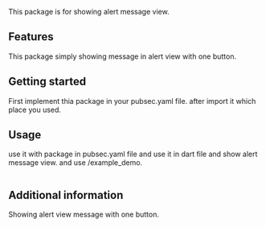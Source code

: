 <!--
This README describes the package. If you publish this package to pub.dev,this README's contents appear on the landing page for your package.

For information about how to write a good package README, see the guide for[writing package pages](https://dart.dev/guides/libraries/writing-package-pages).

For general information about developing packages, see the Dart guide for[creating packages](https://dart.dev/guides/libraries/create-library-packages)and the Flutter guide for [developing packages and plugins](https://flutter.dev/developing-packages).-->

This package is for showing alert message view.

## Features

This package simply showing message in alert view with one button.

## Getting started

First implement thia package in your pubsec.yaml file. after import it which place you used.

## Usage

use it with package in pubsec.yaml file and use it in dart file and show alert message view. and use /example_demo. 

```dart

```

## Additional information

Showing alert view message with one button.
